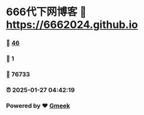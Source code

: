 # 666代下网博客 :link: https://6662024.github.io 
### :page_facing_up: [46](https://6662024.github.io/tag.html) 
### :speech_balloon: 1 
### :hibiscus: 76733 
### :alarm_clock: 2025-01-27 04:42:19 
### Powered by :heart: [Gmeek](https://github.com/Meekdai/Gmeek)
